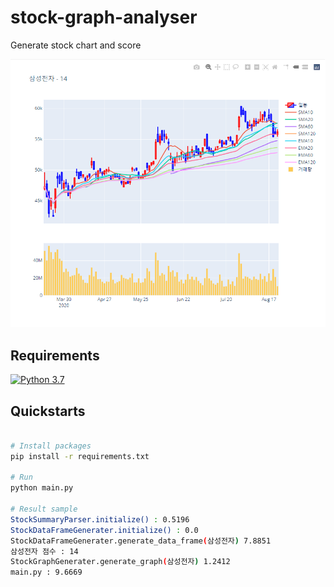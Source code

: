 # stock-graph-analyser
Generate stock chart and score

![](./readme_resource/graph_0.png)

## Requirements
[![Python 3.7](https://img.shields.io/badge/python-3.7-blue.svg)](https://www.python.org/downloads/release/python-370/)



## Quickstarts

```bash

# Install packages
pip install -r requirements.txt

# Run
python main.py

# Result sample
StockSummaryParser.initialize() : 0.5196
StockDataFrameGenerater.initialize() : 0.0
StockDataFrameGenerater.generate_data_frame(삼성전자) 7.8851
삼성전자 점수 : 14
StockGraphGenerater.generate_graph(삼성전자) 1.2412
main.py : 9.6669

```
